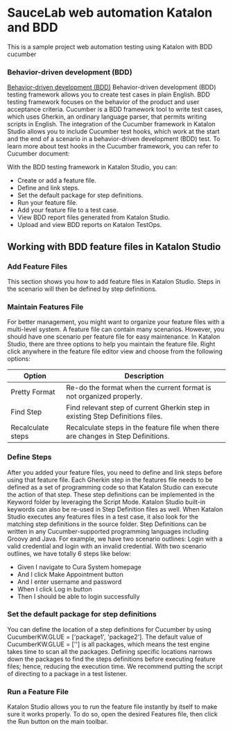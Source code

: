# SauceLab web automation Katalon and BDD
This is a sample project web automation testing using Katalon with BDD cucumber

### Behavior-driven development (BDD)
[Behavior-driven development (BDD)](https://docs.katalon.com/docs/general-information/supported-integration/supported-integration-overview/bdd-testing-framework-cucumber-integration-overview) Behavior-driven development (BDD) testing framework allows you to create test cases in plain English. BDD testing framework focuses on the behavior of the product and user acceptance criteria. Cucumber is a BDD framework tool to write test cases, which uses Gherkin, an ordinary language parser, that permits writing scripts in English.
The integration of the Cucumber framework in Katalon Studio allows you to include Cucumber test hooks, which work at the start and the end of a scenario in a behavior-driven development (BDD) test. To learn more about test hooks in the Cucumber framework, you can refer to Cucumber document:

With the BDD testing framework in Katalon Studio, you can:

* Create or add a feature file.
* Define and link steps.
* Set the default package for step definitions.
* Run your feature file.
* Add your feature file to a test case.
* View BDD report files generated from Katalon Studio.
* Upload and view BDD reports on Katalon TestOps.

## Working with BDD feature files in Katalon Studio
### Add Feature Files
This section shows you how to add feature files in Katalon Studio. Steps in the scenario will then be defined by step definitions.
### Maintain Features File
For better management, you might want to organize your feature files with a multi-level system. A feature file can contain many scenarios. However, you should have one scenario per feature file for easy maintenance.
In Katalon Studio, there are three options to help you maintain the feature file. Right click anywhere in the feature file editor view and choose from the following options:

|Option| Description |
|--|--|
| Pretty Format | Re-do the format when the current format is not organized properly. |
| Find Step | Find relevant step of current Gherkin step in existing Step Definitions files. |
| Recalculate steps | Recalculate steps in the feature file when there are changes in Step Definitions. |

### Define Steps
After you added your feature files, you need to define and link steps before using that feature file.
Each Gherkin step in the features file needs to be defined as a set of programming code so that Katalon Studio can execute the action of that step. These step definitions can be implemented in the Keyword folder by leveraging the Script Mode. Katalon Studio built-in keywords can also be re-used in Step Definition files as well. When Katalon Studio executes any features files in a test case, it also look for the matching step definitions in the source folder.
Step Definitions can be written in any Cucumber-supported programming languages including Groovy and Java.
For example, we have two scenario outlines: Login with a valid credential and login with an invalid credential. With two scenario outlines, we have totally 6 steps like below:
* Given I navigate to Cura System homepage
* And I click Make Appointment button
* And I enter username <username> and password <password>
* When I click Log in button
* Then I should be able to login successfully

### Set the default package for step definitions
You can define the location of a step definitions for Cucumber by using CucumberKW.GLUE = ['package1', 'package2']. The default value of CucumberKW.GLUE = [''] is all packages, which means the test engine takes time to scan all the packages. Defining specific locations narrows down the packages to find the steps definitions before executing feature files; hence, reducing the execution time.
We recommend putting the script of directing to a package in a test listener.

### Run a Feature File
Katalon Studio allows you to run the feature file instantly by itself to make sure it works properly. To do so, open the desired Features file, then click the Run button on the main toolbar.